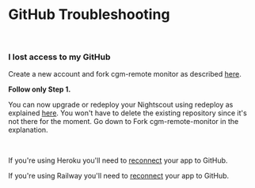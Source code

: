 # GitHub Troubleshooting

</br>

### I lost access to my GitHub

Create a new account and fork cgm-remote monitor as described [here](../../nightscout/github).

**Follow only Step 1.**

You can now upgrade or redeploy your Nightscout using redeploy as explained [here](../../update/redeploy/#step-1-cleanup-github).  You won't have to delete the existing repository since it's not there for the moment. Go down to Fork cgm-remote-monitor in the explanation.

</br>

If you're using Heroku you'll need to [reconnect](../heroku/#cannot-find-cgm-remote-monitor-in-heroku-no-github-source-visible) your app to GitHub.

If you're using Railway you'll need to [reconnect](../railway/#reconnect-github-to-your-project) your app to GitHub.
